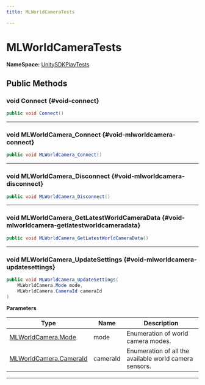 ```yaml
---
title: MLWorldCameraTests

---
```


# MLWorldCameraTests



**NameSpace:** 
[UnitySDKPlayTests](/versioned_docs/version-14-Jun-2023/unity-api/api/UnitySDKPlayTests/UnitySDKPlayTests.md) 








## Public Methods

### void Connect {#void-connect}

```csharp
public void Connect()
```






-----------

### void MLWorldCamera_Connect {#void-mlworldcamera-connect}

```csharp
public void MLWorldCamera_Connect()
```






-----------

### void MLWorldCamera_Disconnect {#void-mlworldcamera-disconnect}

```csharp
public void MLWorldCamera_Disconnect()
```






-----------

### void MLWorldCamera_GetLatestWorldCameraData {#void-mlworldcamera-getlatestworldcameradata}

```csharp
public void MLWorldCamera_GetLatestWorldCameraData()
```






-----------

### void MLWorldCamera_UpdateSettings {#void-mlworldcamera-updatesettings}

```csharp
public void MLWorldCamera_UpdateSettings(
    MLWorldCamera.Mode mode,
    MLWorldCamera.CameraId cameraId
)
```


**Parameters**

| Type | Name  | Description  | 
|--|--|--|
| [MLWorldCamera.Mode](/versioned_docs/version-14-Jun-2023/unity-api/api/UnityEngine.XR.MagicLeap/MLWorldCamera/UnityEngine.XR.MagicLeap.MLWorldCamera.md#enums-mode) |mode|Enumeration of world camera modes. |
| [MLWorldCamera.CameraId](/versioned_docs/version-14-Jun-2023/unity-api/api/UnityEngine.XR.MagicLeap/MLWorldCamera/UnityEngine.XR.MagicLeap.MLWorldCamera.md#enums-cameraid) |cameraId|Enumeration of all the available world camera sensors. |






-----------

